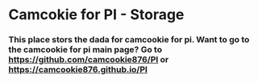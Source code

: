 # Camcokie for PI - Storage

### This place stors the dada for camcookie for pi. Want to go to the camcookie for pi main page? Go to https://github.com/camcookie876/PI or https://camcookie876.github.io/PI
